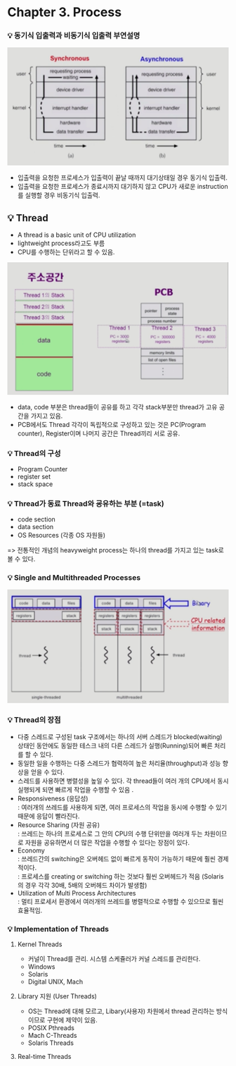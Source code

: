 # Chapter 3. Process 

### 💡 동기식 입출력과 비동기식 입출력 부연설명

![](../../image/sync_async.png)

- 입출력을 요청한 프로세스가 입출력이 끝날 때까지 대기상태일 경우 동기식 입출력.
- 입출력을 요청한 프로세스가 종료시까지 대기하지 않고 CPU가 새로운 instruction를 실행할 경우 비동기식 입출력.

## 💡 Thread
- A thread is a basic unit of CPU utilization
- lightweight process라고도 부름
- CPU를 수행하는 단위라고 할 수 있음.

![](../../image/thread.png)

- data, code 부분은 thread들이 공유를 하고 각각 stack부분만 thread가 고유 공간을 가지고 있음.
- PCB에서도 Thread 각각이 독립적으로 구성하고 있는 것은 PC(Program counter), Register이며 나머지 공간은 Thread끼리 서로 공유.

### 💡 Thread의 구성
- Program Counter
- register set   
- stack space

### 💡 Thread가 동료 Thread와 굥유하는 부분 (=task)
- code section
- data section   
- OS Resources (각종 OS 자원들)
    
=> 전통적인 개념의 heavyweight process는 하나의 thread를 가지고 있는 task로 볼 수 있다.

### 💡 Single and Multithreaded Processes

![](../../image/single_and_multi_thread.png)

### 💡 Thread의 장점

- 다중 스레드로 구성된 task 구조에서는 하나의 서버 스레드가 blocked(waiting) 상태인 동안에도
    동일한 테스크 내의 다른 스레드가 실행(Running)되어 빠른 처리를 할 수 있다.
- 동일한 일을 수행하는 다중 스레드가 협력하여 높은 처리율(throughput)과 성능 향상을 얻을 수 있다.
- 스레드를 사용하면 병렬성을 높일 수 있다. 각 thread들이 여러 개의 CPU에서 동시 실행되게 되면 빠르게 작업을 수행할 수 있음 .
- Responsiveness (응답성)   
      : 여러개의 쓰레드를 사용하게 되면, 여러 프로세스의 작업을 동시에 수행할 수 있기 때문에 응답이 빨라진다.
- Resource Sharing (자원 공유)   
      : 쓰레드는 하나의 프로세스로 그 안의 CPU의 수행 단위만을 여러개 두는 차원이므로 자원을 공유하면서 더 많은 작업을 수행할 수 있다는 장점이 있다.
- Economy   
      : 쓰레드간의 switching은 오버헤드 없이 빠르게 동작이 가능하기 때문에 훨씬 경제적이다.   
      : 프로세스를 creating or switching 하는 것보다 훨씬 오버헤드가 적음 (Solaris의 경우 각각 30배, 5배의 오버헤드 차이가 발생함)
- Utilization of Multi Process Architectures   
      : 멀티 프로세서 환경에서 여러개의 쓰레드를 병렬적으로 수행할 수 있으므로 훨씬 효율적임.

### 💡 Implementation of Threads
1. Kernel Threads
   - 커널이 Thread를 관리. 시스템 스케쥴러가 커널 스레드를 관리한다.
   - Windows
   - Solaris
   - Digital UNIX, Mach
   
2. Library 지원 (User Threads)
   - OS는 Thread에 대해 모르고, Libary(사용자) 차원에서 thread 관리하는 방식이므로 구현에 제약이 있음.
   - POSIX Pthreads
   - Mach C-Threads
   - Solaris Threads
   
3. Real-time Threads
